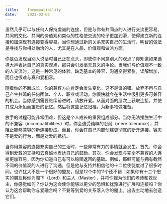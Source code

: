 ```yaml
---
title:    Incompatibility
date:     2021-03-05
---
```


虽然几乎可以与任何人保持虔诚的连接，但是与你有共同点的人进行交流更容易。共同的文化、共同的价值观和类似的性格使交流的轮子更加润滑，使得建立新的连接和加深现有连接变得容易。当你想通过新的关系充实自己的生活时，明智的做法是寻找与你相处融洽的人，尤其是在人品、价值观和做派方面。

你是否发现当别人说话时自己正在点头，即使你不同意别人的观点？你知道如果选择大声表达自己的真实观点，那只会引发毫无意义的争论。当我们与价值观不一致的人交流时，这是一种常见的体验。缺乏基本的兼容，沟通变得紧张，误解增加，而且也很难与真和爱相容。

随着你的不断成长，你的兼容方向肯定会发生变化。这不是谁的错。放弃不再与自己产生共鸣的任何团体、个人、职业或活动，你很快就会在生活中吸引更多可兼容的机会。当你感到需要继续前进时，请放开爱。从面对面的层次上获取连接，并使其成为永恒而宝贵的记忆。然后将这些记忆归档，为新事物做准备。

放手的过程可能非常困难，但这是个人成长的重要组成部分。当你无法摆脱生活中的不兼容（incompatibilities）时，你会遭受纯粹的忍耐（mere tolerance），并阻止能够兼容的新连接形成。而且，你会在自己内部创建更彻底的断开连接。容忍不是爱的行为，而是对爱的抵抗。

当你用兼容的连接充实自己的生活时，一些非常有力的事情就会发生。首先，你会得到爱戴的支持和去真诚地表达自己的鼓励。其次，你会发现与完全不兼容的人连接更加容易，因为你知道自己有可以稳固返回的基础。例如，耶稣可能与拥有截然不同的价值观的人进行了沟通，但是他与支持并相信他的十二位使徒度过了很多时间。也许犹大不是一个很好的盟友，但是12个中的11个还不错！如果你有十二个忠实的朋友称你为阁下（Lord）和主人（Master），并将你视为他们的老师和救世主，你感觉如何？你认为这会使你能够以更少的恐惧和犹豫进行扩展和连接吗？你认为这会帮助你与爱融合吗？不要等到爱的关系落入你的腿上。出去主动地去创造它们。

